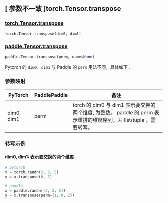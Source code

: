 ## [ 参数不一致 ]torch.Tensor.transpose

### [torch.Tensor.transpose](https://pytorch.org/docs/stable/generated/torch.Tensor.transpose.html)

```python
torch.Tensor.transpose(dim0, dim1)
```

### [paddle.Tensor.transpose](https://www.paddlepaddle.org.cn/documentation/docs/zh/api/paddle/Tensor_cn.html#transpose-perm-name-none)

```python
paddle.Tensor.transpose(perm, name=None)
```

Pytorch 的 `dim0, dim1` 与 Paddle 的 `perm` 用法不同，具体如下：
### 参数映射
| PyTorch       | PaddlePaddle | 备注                                                   |
| ------------- | ------------ | ------------------------------------------------------ |
| dim0, dim1 | perm | torch 的 dim0 与 dim1 表示要交换的两个维度, 为整数。 paddle 的 perm 表示重排的维度序列，为 list/tuple 。需要转写。|

### 转写示例
#### dim0, dim1: 表示要交换的两个维度
```python
# pytorch
x = torch.randn(2, 3, 5)
y = x.transpose(0, 1)

# paddle
x = paddle.randn([2, 3, 5])
y = x.transpose(perm=[1, 0, 2])
```
